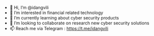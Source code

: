 - 👋 Hi, I’m @idangvili
- 👀 I’m interested in financial related technology 
- 🌱 I’m currently learning about cyber security products 
- 💞️ I’m looking to collaborate on research new cyber security solutions
- 📫 Reach me via Telegram : https://t.me/idangvili

<!---
idangvili/idangvili is a ✨ special ✨ repository because its `README.md` (this file) appears on your GitHub profile.
You can click the Preview link to take a look at your changes.
--->
